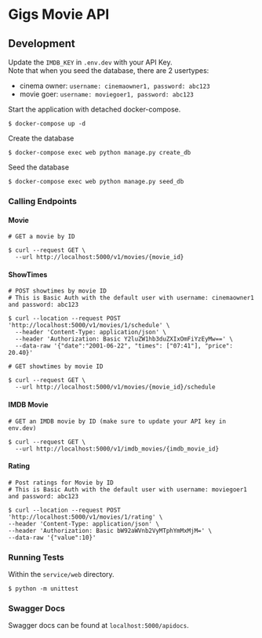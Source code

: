 # Gigs Movie API

## Development
Update the `IMDB_KEY` in `.env.dev` with your API Key.  
Note that when you seed the database, there are 2 usertypes:
- cinema owner: `username: cinemaowner1, password: abc123`  
- movie goer: `username: moviegoer1, password: abc123`  

Start the application with detached docker-compose.
```
$ docker-compose up -d
```

Create the database
```
$ docker-compose exec web python manage.py create_db
```

Seed the database
```
$ docker-compose exec web python manage.py seed_db
```

### Calling Endpoints
#### Movie
```
# GET a movie by ID

$ curl --request GET \
  --url http://localhost:5000/v1/movies/{movie_id}
```

#### ShowTimes
```
# POST showtimes by movie ID
# This is Basic Auth with the default user with username: cinemaowner1 and password: abc123

$ curl --location --request POST 'http://localhost:5000/v1/movies/1/schedule' \
  --header 'Content-Type: application/json' \
  --header 'Authorization: Basic Y2luZW1hb3duZXIxOmFiYzEyMw==' \
  --data-raw '{"date":"2001-06-22", "times": ["07:41"], "price": 20.40}'
```

```
# GET showtimes by movie ID

$ curl --request GET \
  --url http://localhost:5000/v1/movies/{movie_id}/schedule
```

#### IMDB Movie
```
# GET an IMDB movie by ID (make sure to update your API key in env.dev)

$ curl --request GET \
  --url http://localhost:5000/v1/imdb_movies/{imdb_movie_id}
```

#### Rating
```
# Post ratings for Movie by ID
# This is Basic Auth with the default user with username: moviegoer1 and password: abc123

$ curl --location --request POST 'http://localhost:5000/v1/movies/1/rating' \
--header 'Content-Type: application/json' \
--header 'Authorization: Basic bW92aWVnb2VyMTphYmMxMjM=' \
--data-raw '{"value":10}'
```

### Running Tests
Within the `service/web` directory.
```
$ python -m unittest
```

### Swagger Docs
Swagger docs can be found at `localhost:5000/apidocs`.
